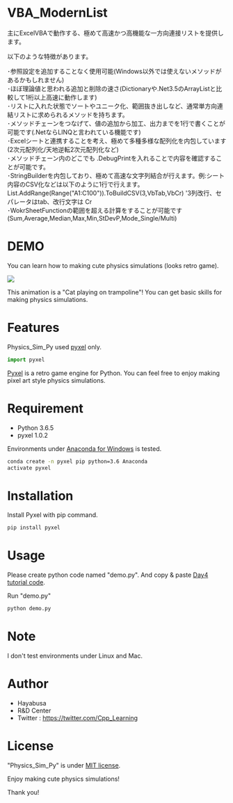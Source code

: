 # VBA_ModernList
主にExcelVBAで動作する、極めて高速かつ高機能な一方向連接リストを提供します。

以下のような特徴があります。

･参照設定を追加することなく使用可能(Windows以外では使えないメソッドがあるかもしれません)  
･ほぼ理論値と思われる追加と削除の速さ(Dictionaryや.Net3.5のArrayListと比較して1桁以上高速に動作します)  
･リストに入れた状態でソートやユニーク化、範囲抜き出しなど、通常単方向連結リストに求められるメソッドを持ちます。  
･メソッドチェーンをつなげて、値の追加から加工、出力までを1行で書くことが可能です(.NetならLINQと言われている機能です)  
･Excelシートと連携することを考え、極めて多種多様な配列化を内包しています(2次元配列化/天地逆転2次元配列化など)  
･メソッドチェーン内のどこでも .DebugPrintを入れることで内容を確認することが可能です。  
･StringBuilderを内包しており、極めて高速な文字列結合が行えます。例:シート内容のCSV化などは以下のように1行で行えます。  
  List.AddRange(Range("A1:C100")).ToBuildCSV(3,VbTab,VbCr)  '3列改行、セパレータはtab、改行文字は Cr    
･WokrSheetFunctionの範囲を超える計算をすることが可能です(Sum,Average,Median,Max,Min,StDevP,Mode_Single/Multi)  

 
# DEMO
 
You can learn how to making cute physics simulations (looks retro game).
 
![](https://cpp-learning.com/wp-content/uploads/2019/05/pyxel-190505-161951.gif)
 
This animation is a "Cat playing on trampoline"!
You can get basic skills for making physics simulations.
 
# Features
 
Physics_Sim_Py used [pyxel](https://github.com/kitao/pyxel) only.
 
```python
import pyxel
```
[Pyxel](https://github.com/kitao/pyxel) is a retro game engine for Python.
You can feel free to enjoy making pixel art style physics simulations.
 
# Requirement
 
* Python 3.6.5
* pyxel 1.0.2
 
Environments under [Anaconda for Windows](https://www.anaconda.com/distribution/) is tested.
 
```bash
conda create -n pyxel pip python=3.6 Anaconda
activate pyxel
```
 
# Installation
 
Install Pyxel with pip command.
 
```bash
pip install pyxel
```
 
# Usage
 
Please create python code named "demo.py".
And copy &amp; paste [Day4 tutorial code](https://cpp-learning.com/pyxel_physical_sim4/).
 
Run "demo.py"
 
```bash
python demo.py
```
 
# Note
 
I don't test environments under Linux and Mac.
 
# Author
 
* Hayabusa
* R&D Center
* Twitter : https://twitter.com/Cpp_Learning
 
# License
 
"Physics_Sim_Py" is under [MIT license](https://en.wikipedia.org/wiki/MIT_License).
 
Enjoy making cute physics simulations!
 
Thank you!
